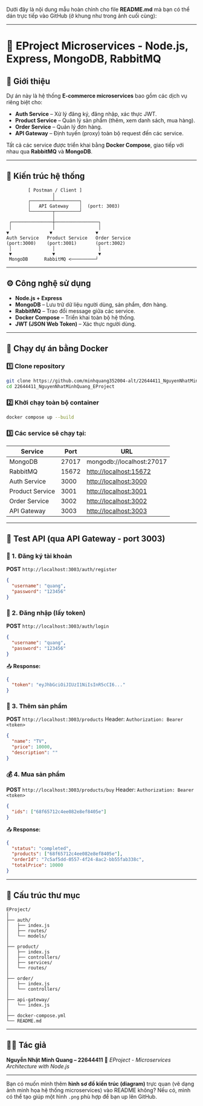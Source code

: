 Dưới đây là nội dung mẫu hoàn chỉnh cho file **README.md** mà bạn có thể dán trực tiếp vào GitHub (ở khung như trong ảnh cuối cùng):

---

# 🧩 EProject Microservices - Node.js, Express, MongoDB, RabbitMQ

## 🚀 Giới thiệu

Dự án này là hệ thống **E-commerce microservices** bao gồm các dịch vụ riêng biệt cho:

* **Auth Service** – Xử lý đăng ký, đăng nhập, xác thực JWT.
* **Product Service** – Quản lý sản phẩm (thêm, xem danh sách, mua hàng).
* **Order Service** – Quản lý đơn hàng.
* **API Gateway** – Định tuyến (proxy) toàn bộ request đến các service.

Tất cả các service được triển khai bằng **Docker Compose**, giao tiếp với nhau qua **RabbitMQ** và **MongoDB**.

---

## 🧱 Kiến trúc hệ thống

```
        [ Postman / Client ]
                 │
        ┌────────┴─────────┐
        │   API Gateway    │  (port: 3003)
        └────────┬─────────┘
                 │
 ┌───────────────┼────────────────┐
 │               │                │
▼               ▼                ▼
Auth Service   Product Service   Order Service
(port:3000)    (port:3001)       (port:3002)
 │               │                │
 ▼               ▼                ▼
 MongoDB      RabbitMQ <─────────┘
```

---

## ⚙️ Công nghệ sử dụng

* **Node.js + Express**
* **MongoDB** – Lưu trữ dữ liệu người dùng, sản phẩm, đơn hàng.
* **RabbitMQ** – Trao đổi message giữa các service.
* **Docker Compose** – Triển khai toàn bộ hệ thống.
* **JWT (JSON Web Token)** – Xác thực người dùng.

---

## 🐳 Chạy dự án bằng Docker

### 1️⃣ Clone repository

```bash
git clone https://github.com/minhquang352004-alt/22644411_NguyenNhatMinhQuang_EProject.git
cd 22644411_NguyenNhatMinhQuang_EProject
```

### 2️⃣ Khởi chạy toàn bộ container

```bash
docker compose up --build
```

### 3️⃣ Các service sẽ chạy tại:

| Service         | Port  | URL                                              |
| --------------- | ----- | ------------------------------------------------ |
| MongoDB         | 27017 | mongodb://localhost:27017                        |
| RabbitMQ        | 15672 | [http://localhost:15672](http://localhost:15672) |
| Auth Service    | 3000  | [http://localhost:3000](http://localhost:3000)   |
| Product Service | 3001  | [http://localhost:3001](http://localhost:3001)   |
| Order Service   | 3002  | [http://localhost:3002](http://localhost:3002)   |
| API Gateway     | 3003  | [http://localhost:3003](http://localhost:3003)   |

---

## 🧪 Test API (qua API Gateway - port 3003)

### 🔐 1. Đăng ký tài khoản

**POST** `http://localhost:3003/auth/register`

```json
{
  "username": "quang",
  "password": "123456"
}
```

### 🔑 2. Đăng nhập (lấy token)

**POST** `http://localhost:3003/auth/login`

```json
{
  "username": "quang",
  "password": "123456"
}
```

📤 **Response:**

```json
{
  "token": "eyJhbGciOiJIUzI1NiIsInR5cCI6..."
}
```

### 🛒 3. Thêm sản phẩm

**POST** `http://localhost:3003/products`
Header: `Authorization: Bearer <token>`

```json
{
  "name": "TV",
  "price": 10000,
  "description": ""
}
```

### 💰 4. Mua sản phẩm

**POST** `http://localhost:3003/products/buy`
Header: `Authorization: Bearer <token>`

```json
{
  "ids": ["68f65712c4ee082e8ef8405e"]
}
```

📤 **Response:**

```json
{
  "status": "completed",
  "products": ["68f65712c4ee082e8ef8405e"],
  "orderId": "7c5af5dd-0557-4f24-8ac2-bb55fab338c",
  "totalPrice": 10000
}
```

---

## 📁 Cấu trúc thư mục

```
EProject/
│
├── auth/
│   ├── index.js
│   ├── routes/
│   └── models/
│
├── product/
│   ├── index.js
│   ├── controllers/
│   ├── services/
│   └── routes/
│
├── order/
│   ├── index.js
│   └── controllers/
│
├── api-gateway/
│   └── index.js
│
├── docker-compose.yml
└── README.md
```

---

## 👨‍💻 Tác giả

**Nguyễn Nhật Minh Quang – 22644411**
💼 *EProject - Microservices Architecture with Node.js*

---

Bạn có muốn mình thêm **hình sơ đồ kiến trúc (diagram)** trực quan (vẽ dạng ảnh minh họa hệ thống microservices) vào README không?
Nếu có, mình có thể tạo giúp một hình `.png` phù hợp để bạn up lên GitHub.

